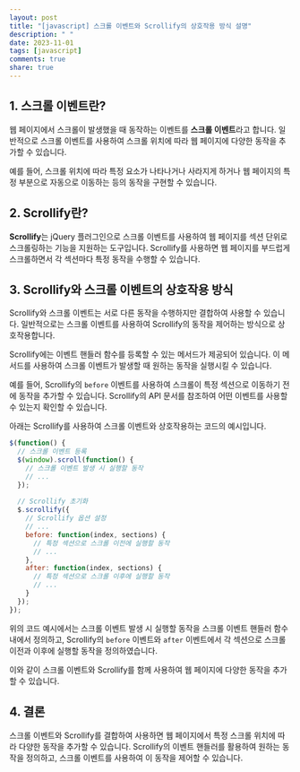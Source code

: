 ```yaml
---
layout: post
title: "[javascript] 스크롤 이벤트와 Scrollify의 상호작용 방식 설명"
description: " "
date: 2023-11-01
tags: [javascript]
comments: true
share: true
---
```


## 1. 스크롤 이벤트란?

웹 페이지에서 스크롤이 발생했을 때 동작하는 이벤트를 **스크롤 이벤트**라고 합니다. 일반적으로 스크롤 이벤트를 사용하여 스크롤 위치에 따라 웹 페이지에 다양한 동작을 추가할 수 있습니다. 

예를 들어, 스크롤 위치에 따라 특정 요소가 나타나거나 사라지게 하거나 웹 페이지의 특정 부분으로 자동으로 이동하는 등의 동작을 구현할 수 있습니다.

## 2. Scrollify란?

**Scrollify**는 jQuery 플러그인으로 스크롤 이벤트를 사용하여 웹 페이지를 섹션 단위로 스크롤링하는 기능을 지원하는 도구입니다. Scrollify를 사용하면 웹 페이지를 부드럽게 스크롤하면서 각 섹션마다 특정 동작을 수행할 수 있습니다.

## 3. Scrollify와 스크롤 이벤트의 상호작용 방식

Scrollify와 스크롤 이벤트는 서로 다른 동작을 수행하지만 결합하여 사용할 수 있습니다. 일반적으로는 스크롤 이벤트를 사용하여 Scrollify의 동작을 제어하는 방식으로 상호작용합니다.

Scrollify에는 이벤트 핸들러 함수를 등록할 수 있는 메서드가 제공되어 있습니다. 이 메서드를 사용하여 스크롤 이벤트가 발생할 때 원하는 동작을 실행시킬 수 있습니다.

예를 들어, Scrollify의 `before` 이벤트를 사용하여 스크롤이 특정 섹션으로 이동하기 전에 동작을 추가할 수 있습니다. Scrollify의 API 문서를 참조하여 어떤 이벤트를 사용할 수 있는지 확인할 수 있습니다.

아래는 Scrollify를 사용하여 스크롤 이벤트와 상호작용하는 코드의 예시입니다.

```javascript
$(function() {
  // 스크롤 이벤트 등록
  $(window).scroll(function() {
    // 스크롤 이벤트 발생 시 실행할 동작
    // ...
  });
  
  // Scrollify 초기화
  $.scrollify({
    // Scrollify 옵션 설정
    // ...
    before: function(index, sections) {
      // 특정 섹션으로 스크롤 이전에 실행할 동작
      // ...
    },
    after: function(index, sections) {
      // 특정 섹션으로 스크롤 이후에 실행할 동작
      // ...
    }
  });
});
```

위의 코드 예시에서는 스크롤 이벤트 발생 시 실행할 동작을 스크롤 이벤트 핸들러 함수 내에서 정의하고, Scrollify의 `before` 이벤트와 `after` 이벤트에서 각 섹션으로 스크롤 이전과 이후에 실행할 동작을 정의하였습니다.

이와 같이 스크롤 이벤트와 Scrollify를 함께 사용하여 웹 페이지에 다양한 동작을 추가할 수 있습니다.

## 4. 결론

스크롤 이벤트와 Scrollify를 결합하여 사용하면 웹 페이지에서 특정 스크롤 위치에 따라 다양한 동작을 추가할 수 있습니다. Scrollify의 이벤트 핸들러를 활용하여 원하는 동작을 정의하고, 스크롤 이벤트를 사용하여 이 동작을 제어할 수 있습니다.